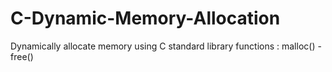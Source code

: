 # C-Dynamic-Memory-Allocation
Dynamically allocate memory using C standard library functions : malloc() - free() 
